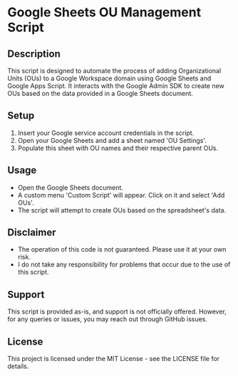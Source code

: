 # Google Sheets OU Management Script

## Description
This script is designed to automate the process of adding Organizational Units (OUs) to a Google Workspace domain using Google Sheets and Google Apps Script. It interacts with the Google Admin SDK to create new OUs based on the data provided in a Google Sheets document.

## Setup
1. Insert your Google service account credentials in the script.
2. Open your Google Sheets and add a sheet named 'OU Settings'.
3. Populate this sheet with OU names and their respective parent OUs.

## Usage
- Open the Google Sheets document.
- A custom menu 'Custom Script' will appear. Click on it and select 'Add OUs'.
- The script will attempt to create OUs based on the spreadsheet's data.

## Disclaimer
- The operation of this code is not guaranteed. Please use it at your own risk.
- I do not take any responsibility for problems that occur due to the use of this script.

## Support
This script is provided as-is, and support is not officially offered. However, for any queries or issues, you may reach out through GitHub issues.

## License
This project is licensed under the MIT License - see the LICENSE file for details.
